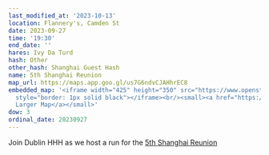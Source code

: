```yaml
---
last_modified_at: '2023-10-13'
location: Flannery's, Camden St
date: 2023-09-27
time: '19:30'
end_date: ''
hares: Ivy Da Turd
hash: Other
other_hash: Shanghai Guest Hash
name: 5th Shanghai Reunion
map_url: https://maps.app.goo.gl/us7G6ndvCJAHhrEC8
embedded_map: '<iframe width="425" height="350" src="https://www.openstreetmap.org/export/embed.html?bbox=-6.266656816005708%2C53.33546828976816%2C-6.2642240524292%2C53.33676398389425&amp;layer=mapnik&amp;marker=53.33611614175147%2C-6.265440434217453"
  style="border: 1px solid black"></iframe><br/><small><a href="https://www.openstreetmap.org/?mlat=53.33612&amp;mlon=-6.26544#map=19/53.33612/-6.26544">View
  Larger Map</a></small>'
dow: 3
ordinal_date: 20230927
---
```

J﻿oin Dublin HHH as we host a run for the [5th Shanghai Reunion](https://shanghaireunion.wordpress.com/)
